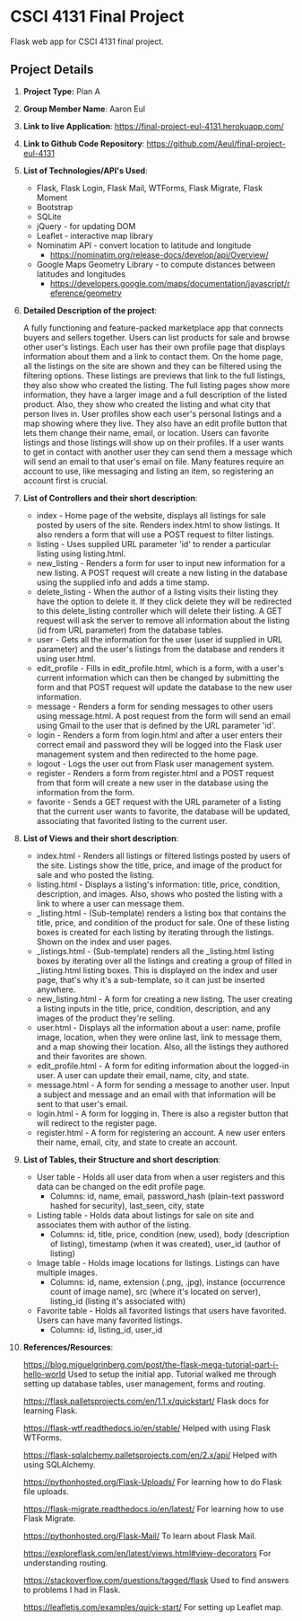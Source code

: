 # CSCI 4131 Final Project
Flask web app for CSCI 4131 final project.

## Project Details
1. **Project Type:** Plan A
2. **Group Member Name**: Aaron Eul
3. **Link to live Application**: https://final-project-eul-4131.herokuapp.com/
4. **Link to Github Code Repository**: https://github.com/Aeul/final-project-eul-4131
5. **List of Technologies/API's Used**:

    * Flask, Flask Login, Flask Mail, WTForms, Flask Migrate, Flask Moment
    * Bootstrap
    * SQLite
    * jQuery - for updating DOM
    * Leaflet - interactive map library
    * Nominatim API - convert location to latitude and longitude
        * https://nominatim.org/release-docs/develop/api/Overview/
    * Google Maps Geometry Library - to compute distances between latitudes and longitudes
        * https://developers.google.com/maps/documentation/javascript/reference/geometry

6. **Detailed Description of the project**:

    A fully functioning and feature-packed marketplace app that connects buyers and sellers together.
    Users can list products for sale and browse other user's listings. Each user has their own profile page
    that displays information about them and a link to contact them.
    On the home page, all the listings on the site are shown and they can
    be filtered using the filtering options. These listings are previews that link to the full listings, they
    also show who created the
    listing. The full listing pages show more information, they have a larger image and a full description of the listed
    product. Also, they show who created the listing and what city that person lives in.
    User profiles show each user's personal listings and a map showing where they live. They also have
    an edit profile button that lets them change their name, email, or location. Users can favorite listings
    and those listings will show up on their profiles. If a user wants to get in contact with another user
    they can send them a message which will send an email to that user's email on file. Many features require
    an account to use, like messaging and listing an item, so registering an account first is crucial.
    

7. **List of Controllers and their short description**:

    * index - Home page of the website, displays all listings for sale posted by users of the site.
    Renders index.html to show listings. It also renders a form that will use a POST request to filter listings.
    * listing - Uses supplied URL parameter 'id' to render a particular listing using listing.html.
    * new_listing - Renders a form for user to input new information for a new listing. A POST request will
    create a new listing in the database using the supplied info and adds a time stamp.
    * delete_listing - When the author of a listing visits their listing they have the option to
    delete it. If they click delete they will be redirected to this delete_listing controller which will delete their
    listing. A GET request will ask the server to remove all information about the listing (id from URL parameter)
    from the database tables.
    * user - Gets all the information for the user (user id supplied in URL parameter) and the user's listings from 
    the database and renders it using user.html.
    * edit_profile - Fills in edit_profile.html, which is a form, with a user's current information which can then be
    changed by submitting the form and that POST request will update the database to the new user information.
    * message - Renders a form for sending messages to other users using message.html. A post request from the form 
    will send an email using Gmail to the user that is defined by the URL parameter 'id'.
    * login - Renders a form from login.html and after a user enters their correct email and password they will be
    logged into the Flask user management system and then redirected to the home page.
    * logout - Logs the user out from Flask user management system.
    * register - Renders a form from register.html and a POST request from that form will create a new user in the
    database using the information from the form.
    * favorite - Sends a GET request with the URL parameter of a listing that the current user wants to favorite,
    the database will be updated, associating that favorited listing to the current user.

8. **List of Views and their short description**:
    
    * index.html - Renders all listings or filtered listings posted by users of the site.
    Listings show the title, price, and image of the product for sale and who posted the listing.
    * listing.html - Displays a listing's information: title, price, condition, description, and images.
    Also, shows who posted the listing with a link to where a user can message them.
    * _listing.html - (Sub-template) renders a listing box that contains the title, price, and condition of the
    product for sale. One of these listing boxes is created for each listing by iterating through the
    listings. Shown on the index and user pages.
    * _listings.html - (Sub-template) renders all the _listing.html listing boxes by iterating over all the
    listings and creating a group of filled in _listing.html listing boxes. This is displayed on the index
    and user page, that's why it's a sub-template, so it can just be inserted anywhere.
    * new_listing.html - A form for creating a new listing. The user creating a listing inputs in the
    title, price, condition, description, and any images of the product they're selling. 
    * user.html - Displays all the information about a user: name, profile image, location, when they were online last,
    link to message them, and a map showing their location. Also, all the listings they authored and their favorites
    are shown.
    * edit_profile.html - A form for editing information about the logged-in user. A user can update their
    email, name, city, and state.
    * message.html - A form for sending a message to another user. Input a subject and message and an email
    with that information will be sent to that user's email.
    * login.html - A form for logging in. There is also a register button that will redirect to the register page. 
    * register.html - A form for registering an account. A new user enters their name, email, city, and state
    to create an account.
    
9. **List of Tables, their Structure and short description**:

    * User table - Holds all user data from when a user registers and this data can be changed on the edit profile page.
        * Columns: id, name, email, password_hash (plain-text password hashed for security), last_seen, city, state
    * Listing table - Holds data about listings for sale on site and associates them with author of the listing.
        * Columns: id, title, price, condition (new, used), body (description of listing), timestamp (when it was created), user_id (author of listing)
    * Image table - Holds image locations for listings. Listings can have multiple images.
        * Columns: id, name, extension (.png, .jpg), instance (occurrence count of image name),
        src (where it's located on server), listing_id (listing it's associated with)
    * Favorite table - Holds all favorited listings that users have favorited. Users can have many favorited listings.
        * Columns: id, listing_id, user_id

10. **References/Resources**:

    https://blog.miguelgrinberg.com/post/the-flask-mega-tutorial-part-i-hello-world
    Used to setup the initial app. Tutorial walked me through setting up database tables, user management, forms and routing.
    
    https://flask.palletsprojects.com/en/1.1.x/quickstart/
    Flask docs for learning Flask.
    
    https://flask-wtf.readthedocs.io/en/stable/
    Helped with using Flask WTForms.
    
    https://flask-sqlalchemy.palletsprojects.com/en/2.x/api/
    Helped with using SQLAlchemy.
    
    https://pythonhosted.org/Flask-Uploads/
    For learning how to do Flask file uploads.
    
    https://flask-migrate.readthedocs.io/en/latest/
    For learning how to use Flask Migrate.
    
    https://pythonhosted.org/Flask-Mail/ To learn about Flask Mail.

    https://exploreflask.com/en/latest/views.html#view-decorators
    For understanding routing.
    
    https://stackoverflow.com/questions/tagged/flask
    Used to find answers to problems I had in Flask.
    
    https://leafletjs.com/examples/quick-start/
    For setting up Leaflet map.

